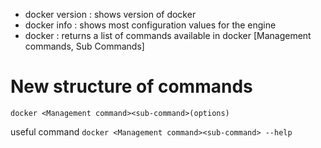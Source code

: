 - docker version : shows version of docker
- docker info : shows most configuration values for the engine
- docker : returns a list of commands available in docker [Management commands, Sub Commands]

# New structure of commands

```docker <Management command><sub-command>(options)```

useful command 
```docker <Management command><sub-command> --help```